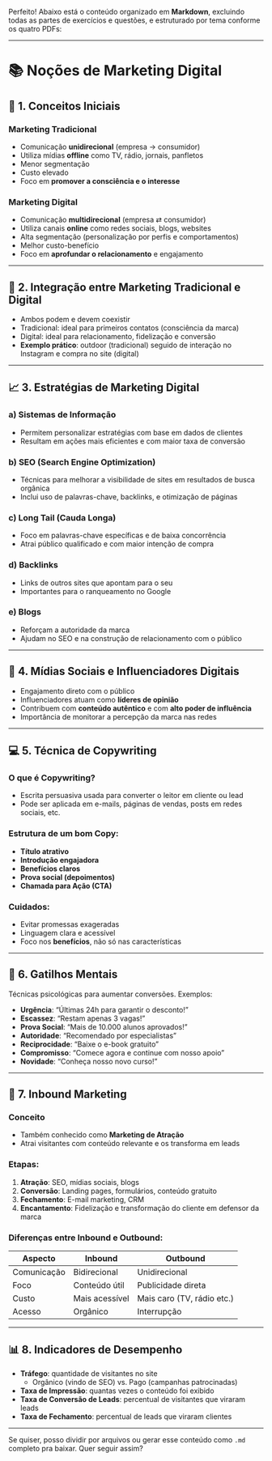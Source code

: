 Perfeito! Abaixo está o conteúdo organizado em **Markdown**, excluindo todas as partes de exercícios e questões, e estruturado por tema conforme os quatro PDFs:

---

# 📚 Noções de Marketing Digital

## 📌 1. Conceitos Iniciais

### Marketing Tradicional
- Comunicação **unidirecional** (empresa → consumidor)
- Utiliza mídias **offline** como TV, rádio, jornais, panfletos
- Menor segmentação
- Custo elevado
- Foco em **promover a consciência e o interesse**

### Marketing Digital
- Comunicação **multidirecional** (empresa ⇄ consumidor)
- Utiliza canais **online** como redes sociais, blogs, websites
- Alta segmentação (personalização por perfis e comportamentos)
- Melhor custo-benefício
- Foco em **aprofundar o relacionamento** e engajamento

---

## 🔁 2. Integração entre Marketing Tradicional e Digital
- Ambos podem e devem coexistir
- Tradicional: ideal para primeiros contatos (consciência da marca)
- Digital: ideal para relacionamento, fidelização e conversão
- **Exemplo prático**: outdoor (tradicional) seguido de interação no Instagram e compra no site (digital)

---

## 📈 3. Estratégias de Marketing Digital

### a) Sistemas de Informação
- Permitem personalizar estratégias com base em dados de clientes
- Resultam em ações mais eficientes e com maior taxa de conversão

### b) SEO (Search Engine Optimization)
- Técnicas para melhorar a visibilidade de sites em resultados de busca orgânica
- Inclui uso de palavras-chave, backlinks, e otimização de páginas

### c) Long Tail (Cauda Longa)
- Foco em palavras-chave específicas e de baixa concorrência
- Atrai público qualificado e com maior intenção de compra

### d) Backlinks
- Links de outros sites que apontam para o seu
- Importantes para o ranqueamento no Google

### e) Blogs
- Reforçam a autoridade da marca
- Ajudam no SEO e na construção de relacionamento com o público

---

## 📱 4. Mídias Sociais e Influenciadores Digitais
- Engajamento direto com o público
- Influenciadores atuam como **líderes de opinião**
- Contribuem com **conteúdo autêntico** e com **alto poder de influência**
- Importância de monitorar a percepção da marca nas redes

---

## 💻 5. Técnica de Copywriting

### O que é Copywriting?
- Escrita persuasiva usada para converter o leitor em cliente ou lead
- Pode ser aplicada em e-mails, páginas de vendas, posts em redes sociais, etc.

### Estrutura de um bom Copy:
- **Título atrativo**
- **Introdução engajadora**
- **Benefícios claros**
- **Prova social (depoimentos)**
- **Chamada para Ação (CTA)**

### Cuidados:
- Evitar promessas exageradas
- Linguagem clara e acessível
- Foco nos **benefícios**, não só nas características

---

## 🧠 6. Gatilhos Mentais
Técnicas psicológicas para aumentar conversões. Exemplos:

- **Urgência**: “Últimas 24h para garantir o desconto!”
- **Escassez**: “Restam apenas 3 vagas!”
- **Prova Social**: “Mais de 10.000 alunos aprovados!”
- **Autoridade**: “Recomendado por especialistas”
- **Reciprocidade**: “Baixe o e-book gratuito”
- **Compromisso**: “Comece agora e continue com nosso apoio”
- **Novidade**: “Conheça nosso novo curso!”

---

## 🧲 7. Inbound Marketing

### Conceito
- Também conhecido como **Marketing de Atração**
- Atrai visitantes com conteúdo relevante e os transforma em leads

### Etapas:
1. **Atração**: SEO, mídias sociais, blogs
2. **Conversão**: Landing pages, formulários, conteúdo gratuito
3. **Fechamento**: E-mail marketing, CRM
4. **Encantamento**: Fidelização e transformação do cliente em defensor da marca

### Diferenças entre Inbound e Outbound:

| Aspecto        | Inbound                     | Outbound                   |
|----------------|-----------------------------|----------------------------|
| Comunicação    | Bidirecional                | Unidirecional              |
| Foco           | Conteúdo útil               | Publicidade direta         |
| Custo          | Mais acessível              | Mais caro (TV, rádio etc.) |
| Acesso         | Orgânico                    | Interrupção                |

---

## 📊 8. Indicadores de Desempenho

- **Tráfego**: quantidade de visitantes no site
  - Orgânico (vindo de SEO) vs. Pago (campanhas patrocinadas)
- **Taxa de Impressão**: quantas vezes o conteúdo foi exibido
- **Taxa de Conversão de Leads**: percentual de visitantes que viraram leads
- **Taxa de Fechamento**: percentual de leads que viraram clientes

---

Se quiser, posso dividir por arquivos ou gerar esse conteúdo como `.md` completo pra baixar. Quer seguir assim?